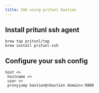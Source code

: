 ```yaml
---
title: SSH using pritunl bastion
---
```


## Install pritunl ssh agent

```shell
brew tap pritunl/tap
brew install pritunl-ssh
```

## Configure your ssh config

```shell
host <>
 hostname <>
 user <>
 proxyjump bastion@<bastion domain>:9800
```
